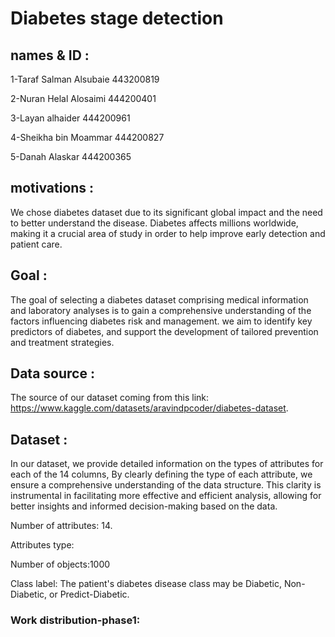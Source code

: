 # Diabetes stage detection

## names & ID : 

1-Taraf Salman Alsubaie 443200819

2-Nuran Helal Alosaimi 444200401

3-Layan alhaider 444200961

4-Sheikha bin Moammar 444200827

5-Danah Alaskar 444200365

## motivations :
We chose diabetes dataset due to its significant global impact and the need to better understand the disease. Diabetes affects millions worldwide, making it a crucial area of study in order to help improve early detection and patient care.

## Goal :
The goal of selecting a diabetes dataset comprising medical information and laboratory analyses is to gain a comprehensive understanding of the factors influencing diabetes risk and management. 
we aim to identify key predictors of diabetes,  and support the development of tailored prevention and treatment strategies.

## Data source :
The source of our dataset coming from this link: https://www.kaggle.com/datasets/aravindpcoder/diabetes-dataset.

## Dataset :
In our dataset, we provide detailed information on the types of attributes for each of the 14 columns, By clearly defining the type of each attribute, we ensure a comprehensive understanding of the data structure. This clarity is instrumental in facilitating more effective and efficient analysis, allowing for better insights and informed decision-making based on the data.

Number of attributes: 14.

Attributes type: 

Number of objects:1000

Class label: The patient's diabetes disease class may be Diabetic, Non-Diabetic, or Predict-Diabetic.

### Work distribution-phase1:
